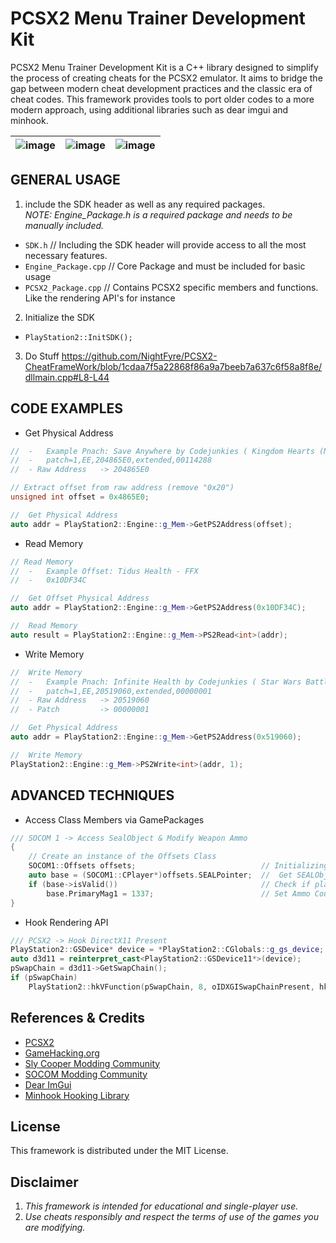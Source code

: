 # PCSX2 Menu Trainer Development Kit  
PCSX2 Menu Trainer Development Kit is a C++ library designed to simplify the process of creating cheats for the PCSX2 emulator. 
It aims to bridge the gap between modern cheat development practices and the classic era of cheat codes.
This framework provides tools to port older codes to a more modern approach, using additional libraries such as dear imgui and minhook.

| ![image](https://github.com/NightFyre/PCSX2-CheatFrameWork/assets/80198020/7417d7e7-603c-465a-807f-62abf88179eb) | ![image](https://user-images.githubusercontent.com/80198020/201475737-21591eb0-8858-4575-8ee9-5d9d2e07d1dc.png) | ![image](https://user-images.githubusercontent.com/80198020/200977619-e22fe7a5-b914-4906-9e3c-50f929ea3ebf.png) | 
| :---: | :---: |  :---: |

## GENERAL USAGE
1. include the SDK header as well as any required packages.  
*NOTE: Engine_Package.h is a required package and needs to be manually included.*
 - `SDK.h`                  //  Including the SDK header will provide access to all the most necessary features.
 - `Engine_Package.cpp`     //  Core Package and must be included for basic usage 
 - `PCSX2_Package.cpp`      //  Contains PCSX2 specific members and functions. Like the rendering API's for instance

2. Initialize the SDK
 - `PlayStation2::InitSDK();`

 3. Do Stuff
 https://github.com/NightFyre/PCSX2-CheatFrameWork/blob/1cdaa7f5a22868f86a9a7beeb7a637c6f58a8f8e/dllmain.cpp#L8-L44

## CODE EXAMPLES

- Get Physical Address
```cpp
//  -   Example Pnach: Save Anywhere by Codejunkies ( Kingdom Hearts (NTSC-UC) )
//  -   patch=1,EE,204865E0,extended,00114288
//  - Raw Address   -> 204865E0

// Extract offset from raw address (remove "0x20")
unsigned int offset = 0x4865E0;

//  Get Physical Address
auto addr = PlayStation2::Engine::g_Mem->GetPS2Address(offset);
```

- Read Memory
```cpp
// Read Memory
//  -   Example Offset: Tidus Health - FFX
//  -   0x10DF34C

//  Get Offset Physical Address
auto addr = PlayStation2::Engine::g_Mem->GetPS2Address(0x10DF34C);

//  Read Memory
auto result = PlayStation2::Engine::g_Mem->PS2Read<int>(addr);
```

- Write Memory
```cpp
//  Write Memory
//  -   Example Pnach: Infinite Health by Codejunkies ( Star Wars Battlefront )
//  -   patch=1,EE,20519060,extended,00000001
//  - Raw Address   -> 20519060
//  - Patch         -> 00000001

//  Get Physical Address
auto addr = PlayStation2::Engine::g_Mem->GetPS2Address(0x519060);

//  Write Memory
PlayStation2::Engine::g_Mem->PS2Write<int>(addr, 1);
```

## ADVANCED TECHNIQUES
- Access Class Members via GamePackages 
```cpp
/// SOCOM 1 -> Access SealObject & Modify Weapon Ammo
{
    // Create an instance of the Offsets Class
    SOCOM1::Offsets offsets;                            // Initializing the class will auto resolve all offsets placed in the class constructor
    auto base = (SOCOM1::CPlayer*)offsets.SEALPointer;  //  Get SEALObject Class
    if (base->isValid())                                // Check if player object is valid, generally the value will be NULL if not in a game   
        base.PrimaryMag1 = 1337;                        // Set Ammo Count in MAG1
}
```

- Hook Rendering API
```cpp
/// PCSX2 -> Hook DirectX11 Present
PlayStation2::GSDevice* device = *PlayStation2::CGlobals::g_gs_device;              //  Obtains the current render api device instance 
auto d3d11 = reinterpret_cast<PlayStation2::GSDevice11*>(device);                   //  Cast D3D11 Rendering Device
pSwapChain = d3d11->GetSwapChain();                                                 //  Obtain SwapChain Pointer
if (pSwapChain)
    PlayStation2::hkVFunction(pSwapChain, 8, oIDXGISwapChainPresent, hkPresent);    //  Hook present 
```

## References & Credits
- [PCSX2](https://github.com/PCSX2/pcsx2)
- [GameHacking.org](https://gamehacking.org/system/ps2)
- [Sly Cooper Modding Community](https://discord.com/invite/2GSXcEzPJA) 
- [SOCOM Modding Community](https://discord.com/invite/PCJGrwMdUS) 
- [Dear ImGui](https://github.com/ocornut/imgui)
- [Minhook Hooking Library](https://github.com/TsudaKageyu/minhook)

## License
This framework is distributed under the MIT License.

## Disclaimer
1. *This framework is intended for educational and single-player use.*  
2. *Use cheats responsibly and respect the terms of use of the games you are modifying.*